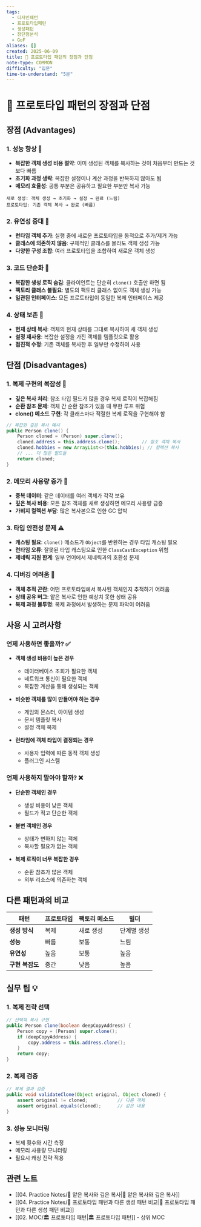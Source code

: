 ```yaml
---
tags: 
  - 디자인패턴
  - 프로토타입패턴
  - 생성패턴
  - 장단점분석
  - GoF
aliases: []
created: 2025-06-09
title: 📝 프로토타입 패턴의 장점과 단점
note-type: COMMON
difficulty: "입문"
time-to-understand: "5분"
---
```


# 📝 프로토타입 패턴의 장점과 단점

## 장점 (Advantages)

### 1. 성능 향상 🚀
- **복잡한 객체 생성 비용 절약**: 이미 생성된 객체를 복사하는 것이 처음부터 만드는 것보다 빠름
- **초기화 과정 생략**: 복잡한 설정이나 계산 과정을 반복하지 않아도 됨
- **메모리 효율성**: 공통 부분은 공유하고 필요한 부분만 복사 가능

```
새로 생성: 객체 생성 → 초기화 → 설정 → 완료 (느림)
프로토타입: 기존 객체 복사 → 완료 (빠름)
```

### 2. 유연성 증대 🔄
- **런타임 객체 추가**: 실행 중에 새로운 프로토타입을 동적으로 추가/제거 가능
- **클래스에 의존하지 않음**: 구체적인 클래스를 몰라도 객체 생성 가능
- **다양한 구성 조합**: 여러 프로토타입을 조합하여 새로운 객체 생성

### 3. 코드 단순화 📝
- **복잡한 생성 로직 숨김**: 클라이언트는 단순히 `clone()` 호출만 하면 됨
- **팩토리 클래스 불필요**: 별도의 팩토리 클래스 없이도 객체 생성 가능
- **일관된 인터페이스**: 모든 프로토타입이 동일한 복제 인터페이스 제공

### 4. 상태 보존 💾
- **현재 상태 복사**: 객체의 현재 상태를 그대로 복사하여 새 객체 생성
- **설정 재사용**: 복잡한 설정을 가진 객체를 템플릿으로 활용
- **점진적 수정**: 기존 객체를 복사한 후 일부만 수정하여 사용

## 단점 (Disadvantages)

### 1. 복제 구현의 복잡성 🔧
- **깊은 복사 처리**: 참조 타입 필드가 많을 경우 복제 로직이 복잡해짐
- **순환 참조 문제**: 객체 간 순환 참조가 있을 때 무한 루프 위험
- **clone() 메소드 구현**: 각 클래스마다 적절한 복제 로직을 구현해야 함

```java
// 복잡한 깊은 복사 예시
public Person clone() {
    Person cloned = (Person) super.clone();
    cloned.address = this.address.clone();        // 참조 객체 복사
    cloned.hobbies = new ArrayList<>(this.hobbies); // 컬렉션 복사
    // ... 더 많은 필드들
    return cloned;
}
```

### 2. 메모리 사용량 증가 💾
- **중복 데이터**: 같은 데이터를 여러 객체가 각각 보유
- **깊은 복사 비용**: 모든 참조 객체를 새로 생성하면 메모리 사용량 급증
- **가비지 컬렉션 부담**: 많은 복사본으로 인한 GC 압박

### 3. 타입 안전성 문제 ⚠️
- **캐스팅 필요**: `clone()` 메소드가 `Object`를 반환하는 경우 타입 캐스팅 필요
- **런타임 오류**: 잘못된 타입 캐스팅으로 인한 `ClassCastException` 위험
- **제네릭 지원 한계**: 일부 언어에서 제네릭과의 호환성 문제

### 4. 디버깅 어려움 🐛
- **객체 추적 곤란**: 어떤 프로토타입에서 복사된 객체인지 추적하기 어려움
- **상태 공유 버그**: 얕은 복사로 인한 예상치 못한 상태 공유
- **복제 과정 불투명**: 복제 과정에서 발생하는 문제 파악이 어려움

## 사용 시 고려사항

### 언제 사용하면 좋을까? ✅
- **객체 생성 비용이 높은 경우**
  - 데이터베이스 조회가 필요한 객체
  - 네트워크 통신이 필요한 객체
  - 복잡한 계산을 통해 생성되는 객체

- **비슷한 객체를 많이 만들어야 하는 경우**
  - 게임의 몬스터, 아이템 생성
  - 문서 템플릿 복사
  - 설정 객체 복제

- **런타임에 객체 타입이 결정되는 경우**
  - 사용자 입력에 따른 동적 객체 생성
  - 플러그인 시스템

### 언제 사용하지 말아야 할까? ❌
- **단순한 객체인 경우**
  - 생성 비용이 낮은 객체
  - 필드가 적고 단순한 객체

- **불변 객체인 경우**
  - 상태가 변하지 않는 객체
  - 복사할 필요가 없는 객체

- **복제 로직이 너무 복잡한 경우**
  - 순환 참조가 많은 객체
  - 외부 리소스에 의존하는 객체

## 다른 패턴과의 비교

| 패턴 | 프로토타입 | 팩토리 메소드 | 빌더 |
|------|------------|---------------|------|
| **생성 방식** | 복제 | 새로 생성 | 단계별 생성 |
| **성능** | 빠름 | 보통 | 느림 |
| **유연성** | 높음 | 보통 | 높음 |
| **구현 복잡도** | 중간 | 낮음 | 높음 |

## 실무 팁 💡

### 1. 복제 전략 선택
```java
// 선택적 복사 구현
public Person clone(boolean deepCopyAddress) {
    Person copy = (Person) super.clone();
    if (deepCopyAddress) {
        copy.address = this.address.clone();
    }
    return copy;
}
```

### 2. 복제 검증
```java
// 복제 결과 검증
public void validateClone(Object original, Object cloned) {
    assert original != cloned;           // 다른 객체
    assert original.equals(cloned);      // 같은 내용
}
```

### 3. 성능 모니터링
- 복제 횟수와 시간 측정
- 메모리 사용량 모니터링
- 필요시 캐싱 전략 적용

## 관련 노트
- [[04. Practice Notes/📝 얕은 복사와 깊은 복사|📝 얕은 복사와 깊은 복사]]
- [[04. Practice Notes/📝 프로토타입 패턴과 다른 생성 패턴 비교|📝 프로토타입 패턴과 다른 생성 패턴 비교]]
- [[02. MOC/🏛️ 프로토타입 패턴|🏛️ 프로토타입 패턴]] - 상위 MOC 